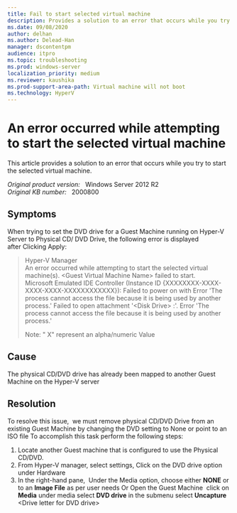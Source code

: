 ```yaml
---
title: Fail to start selected virtual machine
description: Provides a solution to an error that occurs while you try to  start the selected virtual machine.
ms.date: 09/08/2020
author: delhan
ms.author: Delead-Han
manager: dscontentpm
audience: itpro
ms.topic: troubleshooting
ms.prod: windows-server
localization_priority: medium
ms.reviewer: kaushika
ms.prod-support-area-path: Virtual machine will not boot
ms.technology: HyperV
---
```

# An error occurred while attempting to start the selected virtual machine

This article provides a solution to an error that occurs while you try to  start the selected virtual machine.

_Original product version:_ &nbsp; Windows Server 2012 R2  
_Original KB number:_ &nbsp; 2000800

## Symptoms

When trying to set the DVD drive for a Guest Machine running on Hyper-V Server to Physical CD/ DVD Drive, the following error is displayed after Clicking Apply:

> Hyper-V Manager  
An error occurred while attempting to start the selected virtual machine(s).
\<Guest Virtual Machine Name> failed to start.  
Microsoft Emulated IDE Controller (Instance ID
{XXXXXXXX-XXXX-XXXX-XXXX-XXXXXXXXXXXX}): Failed to power on with Error 'The process cannot access the file because it is being used by another process.'
Failed to open attachment '\<Disk Drive> :'. Error 'The process cannot access the file because it is being used by another process.'
>
> Note: " X" represent an alpha/numeric Value

## Cause

The physical CD/DVD drive has already been mapped to another Guest Machine on the Hyper-V server

## Resolution

To resolve this issue,  we must remove physical CD/DVD Drive from an existing Guest Machine by changing the DVD setting to None or point to an ISO file
To accomplish this task perform the following steps:

1. Locate another Guest machine that is configured to use the Physical CD/DVD.
2. From Hyper-V manager, select settings, Click on the DVD drive option under Hardware
3. In the right-hand pane,  Under the Media option, choose either **NONE** or to an **Image File** as per user needs
Or
Open the Guest Machine  click on **Media** under media select **DVD drive** in the submenu select **Uncapture** \<Drive letter for DVD drive>
